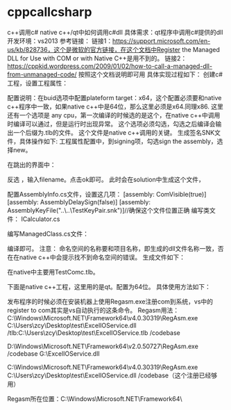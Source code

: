# cppcallcsharp
c++调用c#
native c++/qt中如何调用c#dll
具体需求：qt程序中调用c#提供的dll
开发环境：vs2013
参考链接：
链接1：https://support.microsoft.com/en-us/kb/828736，这个是微软的官方链接，在这个文档中Register the Managed DLL for Use with COM or with Native C++是用不到的。
链接2：https://cppkid.wordpress.com/2009/01/02/how-to-call-a-managed-dll-from-unmanaged-code/  按照这个文档说明即可用
具体实现过程如下：
创建c#工程，设置工程属性：
 
配置说明：在buid选项中配置plateform target：x64，这个配置必须要和native c++程序中一致，如果native c++中是64位，那么这里必须是x64.同理x86. 
这里还有一个选项是 any cpu，第一次编译的时候选的是这个，在native c++中调用时编译可以通过，但是运行时出现异常。
 这个选项必须勾选，勾选之后编译会输出一个后缀为.tlb的文件。
 这个文件是native c++调用的关键。
生成签名SNK文件，具体操作如下:
工程属性配置中，到signing项，勾选sign the assembly，选择new。
 
在跳出的界面中：
 
反选 ，输入filename。点击ok即可。
此时会在solution中生成这个文件，
 
配置AssemblyInfo.cs文件，设置这几项：
[assembly: ComVisible(true)]
[assembly: AssemblyDelaySign(false)]
[assembly: AssemblyKeyFile("..\\..\\TestKeyPair.snk")]//确保这个文件位置正确
编写类文件：
ICalculator.cs
 
编写ManagedClass.cs文件：
 
编译即可。
注意：
命名空间的名称要和项目名称，即生成的dll文件名称一致，否在在native c++中会提示找不到命名空间的错误。
生成文件如下：
 
在native中主要用TestComc.tlb。

下面是native c++工程，这里用的是qt。配置为64位。
具体使用方法如下：
 


发布程序的时候必须在安装机器上使用Regasm.exe注册com到系统，vs中的register to com其实是vs自动执行的这条命令。
Regasm用法：
C:\Windows\Microsoft.NET\Framework64\v4.0.30319\RegAsm.exe C:\Users\zcy\Desktop\test\ExcelIOService.dll /tlb:C:\Users\zcy\Desktop\test\ExcelIOService.tlb /codebase

D:\Windows\Microsoft.NET\Framework64\v2.0.50727\RegAsm.exe /codebase G:\ExcelIOService.dll

C:\Windows\Microsoft.NET\Framework64\v4.0.30319\RegAsm.exe C:\Users\zcy\Desktop\test\ExcelIOService.dll /codebase（这个注册已经够用）

Regasm所在位置：C:\Windows\Microsoft.NET\Framework64\

